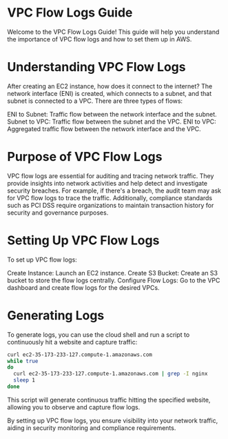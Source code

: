 # VPC Flow Logs Guide
Welcome to the VPC Flow Logs Guide! This guide will help you understand the importance of VPC flow logs and how to set them up in AWS.

# Understanding VPC Flow Logs
After creating an EC2 instance, how does it connect to the internet? The network interface (ENI) is created, which connects to a subnet, and that subnet is connected to a VPC. There are three types of flows:

ENI to Subnet: Traffic flow between the network interface and the subnet.
Subnet to VPC: Traffic flow between the subnet and the VPC.
ENI to VPC: Aggregated traffic flow between the network interface and the VPC.
# Purpose of VPC Flow Logs
VPC flow logs are essential for auditing and tracing network traffic. They provide insights into network activities and help detect and investigate security breaches. For example, if there's a breach, the audit team may ask for VPC flow logs to trace the traffic. Additionally, compliance standards such as PCI DSS require organizations to maintain transaction history for security and governance purposes.

# Setting Up VPC Flow Logs
To set up VPC flow logs:

Create Instance: Launch an EC2 instance.
Create S3 Bucket: Create an S3 bucket to store the flow logs centrally.
Configure Flow Logs: Go to the VPC dashboard and create flow logs for the desired VPCs.
# Generating Logs
To generate logs, you can use the cloud shell and run a script to continuously hit a website and capture traffic:

```bash
curl ec2-35-173-233-127.compute-1.amazonaws.com
while true
do
  curl ec2-35-173-233-127.compute-1.amazonaws.com | grep -I nginx
  sleep 1
done
```
This script will generate continuous traffic hitting the specified website, allowing you to observe and capture flow logs.

By setting up VPC flow logs, you ensure visibility into your network traffic, aiding in security monitoring and compliance requirements.
